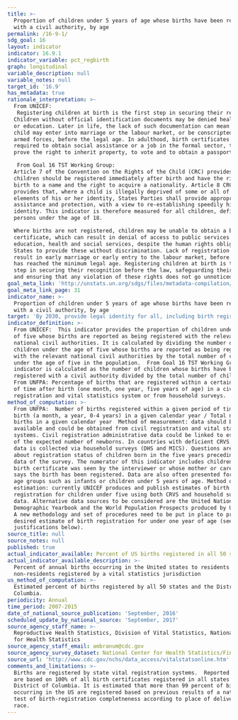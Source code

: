 ```yaml
---
title: >-
  Proportion of children under 5 years of age whose births have been registered
  with a civil authority, by age
permalink: /16-9-1/
sdg_goal: 16
layout: indicator
indicator: 16.9.1
indicator_variable: pct_regbirth
graph: longitudinal
variable_description: null
variable_notes: null
target_id: '16.9'
has_metadata: true
rationale_interpretation: >-
  From UNICEF: 
   Registering children at birth is the first step in securing their recognition before the law, safeguarding their rights, and ensuring that any violation of these rights does not go unnoticed. 
  Children without official identification documents may be denied health care
  or education. Later in life, the lack of such documentation can mean that a
  child may enter into marriage or the labour market, or be conscripted into the
  armed forces, before the legal age. In adulthood, birth certificates may be
  required to obtain social assistance or a job in the formal sector, to buy or
  prove the right to inherit property, to vote and to obtain a passport. 

   From Goal 16 TST Working Group: 
  Article 7 of the Convention on the Rights of the Child (CRC) provides that all
  children should be registered immediately after birth and have the right from
  birth to a name and the right to acquire a nationality. Article 8 CRC further
  provides that, where a child is illegally deprived of some or all of the
  elements of his or her identity, States Parties shall provide appropriate
  assistance and protection, with a view to re-establishing speedily his or her
  identity. This indicator is therefore measured for all children, defined as
  persons under the age of 18. 

  Where births are not registered, children may be unable to obtain a birth
  certificate, which can result in denial of access to public services including
  education, health and social services, despite the human rights obligations of
  States to provide these without discrimination. Lack of registration may also
  result in early marriage or early entry to the labour market, before the child
  has reached the minimum legal age. Registering children at birth is the first
  step in securing their recognition before the law, safeguarding their rights,
  and ensuring that any violation of these rights does not go unnoticed.
goal_meta_link: 'http://unstats.un.org/sdgs/files/metadata-compilation/Metadata-Goal-16.pdf'
goal_meta_link_page: 31
indicator_name: >-
  Proportion of children under 5 years of age whose births have been registered
  with a civil authority, by age
target: 'By 2030, provide legal identity for all, including birth registration.'
indicator_definition: >-
  From UNICEF:  This indicator provides the proportion of children under the age
  of five whose births are reported as being registered with the relevant
  national civil authorities. It is calculated by dividing the number of
  children under the age of five whose births are reported as being registered
  with the relevant national civil authorities by the total number of children
  under the age of five in the population.  From Goal 16 TST Working Group: The
  indicator is calculated as the number of children whose births have been
  registered with a civil authority divided by the total number of children. 
  From UNFPA: Percentage of births that are registered within a certain period
  of time after birth (one month, one year, five years of age) in a civil
  registration and vital statistics system or from household surveys.
method_of_computation: >-
  From UNFPA:  Number of births registered within a given period of time after
  birth (a month, a year, 0-4 years) in a given calendar year / Total number of
  births in a given calendar year  Method of measurement: data should be
  available and could be obtained from civil registration and vital statistics
  systems. Civil registration administrative data could be linked to estimates
  of the expected number of newborns. In countries with deficient CRVS systems,
  data is collected via household surveys (DHS and MICS). Questions are asked
  about registration status of children born in the five years preceding the
  data of the survey. The numerator of this indicator includes children whose
  birth certificate was seen by the interviewer or whose mother or care-taker
  says the birth has been registered. Data are also often presented for other
  age groups such as infants or children under 5 years of age. Method of
  estimation: currently UNICEF produces and publish estimates of birth
  registration for children under five using both CRVS and household surveys
  data. Alternative data sources to be considered are the United Nations
  Demographic Yearbook and the World Population Prospects produced by UNPD-DESA.
  A new methodology and set of procedures need to be put in place to produce the
  desired estimate of birth registration for under one year of age (see
  justifications below).
source_title: null
source_notes: null
published: true
actual_indicator_available: Percent of US births registered in all 50 states and the District of Columbia
actual_indicator_available_description: >-
  Percent of annual births occurring in the United states to residents and
  non-residents registered by a vital statistics jurisdiction
us_method_of_computation: >-
  Estimated percent of births registered by all 50 states and the District of
  Columbia.
periodicity: Annual
time_period: 2007-2015
date_of_national_source_publication: 'September, 2016'
scheduled_update_by_national_source: 'September, 2017'
source_agency_staff_name: >-
  Reproductive Health Statistics, Division of Vital Statistics, National Center
  for Health Statistics
source_agency_staff_email: ambranum@cdc.gov
source_agency_survey_dataset: National Center for Health Statistics/Final natality data
source_url: 'http://www.cdc.gov/nchs/data_access/vitalstatsonline.htm'
comments_and_limitations: >-
  Births are registered by state vital registration systems.  Reported births
  are based on 100% of all birth certificates registered in all states and the
  District of Columbia. It is estimated that more than 99 percent of births
  occurring in the US are registered based on previous results of a national
  test of birth-registration completneness according to place of delivery and
  race.
---
```

